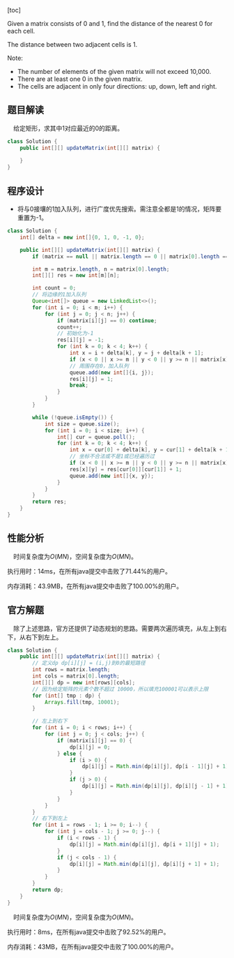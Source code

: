 [toc]

Given a matrix consists of 0 and 1, find the distance of the nearest 0 for each cell.

The distance between two adjacent cells is 1.



Note:

* The number of elements of the given matrix will not exceed 10,000.
* There are at least one 0 in the given matrix.
* The cells are adjacent in only four directions: up, down, left and right.



## 题目解读

&emsp;给定矩形，求其中1对应最近的0的距离。

```java
class Solution {
    public int[][] updateMatrix(int[][] matrix) {
        
    }
}
```

## 程序设计

* 将与0接壤的1加入队列，进行广度优先搜索。需注意全都是1的情况，矩阵要重置为-1。

```java
class Solution {
    int[] delta = new int[]{0, 1, 0, -1, 0};

    public int[][] updateMatrix(int[][] matrix) {
        if (matrix == null || matrix.length == 0 || matrix[0].length == 0) throw new IllegalArgumentException("invalid param");

        int m = matrix.length, n = matrix[0].length;
        int[][] res = new int[m][n];

        int count = 0;
        // 将边缘的1加入队列
        Queue<int[]> queue = new LinkedList<>();
        for (int i = 0; i < m; i++) {
            for (int j = 0; j < n; j++) {
                if (matrix[i][j] == 0) continue;
                count++;
                // 初始化为-1
                res[i][j] = -1;
                for (int k = 0; k < 4; k++) {
                    int x = i + delta[k], y = j + delta[k + 1];
                    if (x < 0 || x >= m || y < 0 || y >= n || matrix[x][y] == 1) continue;
                    // 周围存在0，加入队列
                    queue.add(new int[]{i, j});
                    res[i][j] = 1;
                    break;
                }
            }
        }

        while (!queue.isEmpty()) {
            int size = queue.size();
            for (int i = 0; i < size; i++) {
                int[] cur = queue.poll();
                for (int k = 0; k < 4; k++) {
                    int x = cur[0] + delta[k], y = cur[1] + delta[k + 1];
                    // 坐标不合法或不是1或已经遍历过
                    if (x < 0 || x >= m || y < 0 || y >= n || matrix[x][y] == 0 || res[x][y] != -1) continue;
                    res[x][y] = res[cur[0]][cur[1]] + 1;
                    queue.add(new int[]{x, y});
                }
            }
        }
        return res;
    }
}
```

## 性能分析

&emsp;时间复杂度为$O(MN)$，空间复杂度为$O(MN)$。

执行用时：14ms，在所有java提交中击败了71.44%的用户。

内存消耗：43.9MB，在所有java提交中击败了100.00%的用户。

## 官方解题

&emsp;除了上述思路，官方还提供了动态规划的思路。需要两次遍历填充，从左上到右下，从右下到左上。

```java
class Solution {
    public int[][] updateMatrix(int[][] matrix) {
        // 定义dp dp[i][j] = (i,j)到0的最短路径
        int rows = matrix.length;
        int cols = matrix[0].length;
        int[][] dp = new int[rows][cols];
        // 因为给定矩阵的元素个数不超过 10000，所以填充100001可以表示上限
        for (int[] tmp : dp) {
            Arrays.fill(tmp, 10001);
        }

        // 左上到右下
        for (int i = 0; i < rows; i++) {
            for (int j = 0; j < cols; j++) {
                if (matrix[i][j] == 0) {
                    dp[i][j] = 0;
                } else {
                    if (i > 0) {
                        dp[i][j] = Math.min(dp[i][j], dp[i - 1][j] + 1);
                    }
                    if (j > 0) {
                        dp[i][j] = Math.min(dp[i][j], dp[i][j - 1] + 1);
                    }
                }
            }
        }
        // 右下到左上
        for (int i = rows - 1; i >= 0; i--) {
            for (int j = cols - 1; j >= 0; j--) {
                if (i < rows - 1) {
                    dp[i][j] = Math.min(dp[i][j], dp[i + 1][j] + 1);
                }
                if (j < cols - 1) {
                    dp[i][j] = Math.min(dp[i][j], dp[i][j + 1] + 1);
                }
            }
        }
        return dp;
    }
}
```

&emsp;时间复杂度为$O(MN)$，空间复杂度为$O(MN)$。

执行用时：8ms，在所有java提交中击败了92.52%的用户。

内存消耗：43MB，在所有java提交中击败了100.00%的用户。